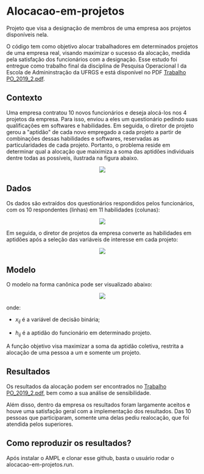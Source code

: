 # Alocacao-em-projetos
Projeto que visa a designação de membros de uma empresa aos projetos disponíveis nela.

O código tem como objetivo alocar trabalhadores em determinados projetos de uma empresa real, visando maximizar o sucesso da alocação, medida pela satisfação dos funcionários com a designação. Esse estudo foi entregue como trabalho final da disciplina de Pesquisa Operacional I da Escola de Admininstração da UFRGS e está disponível no PDF [Trabalho PO_2019_2.pdf](https://github.com/Vilmar1/Alocacao-em-projetos/blob/main/Trabalho%20PO_2019_2.pdf). 


## Contexto
Uma empresa contratou 10 novos funcionários e deseja alocá-los nos 4 projetos da empresa. Para isso, enviou a eles um questionário pedindo suas qualificações em softwares e habilidades. Em seguida, o diretor de projeto gerou a "aptidão" de cada novo empregado a cada projeto a partir de combinações dessas habilidades e softwares, reservadas as particularidades de cada projeto. Portanto, o problema reside em determinar qual a alocação que maiximiza a soma das aptidões individuais dentre todas as possíveis, ilustrada na figura abaixo.

<p align="center">
  <img src="https://user-images.githubusercontent.com/38505459/182950912-0a88cd1a-0559-4641-ad60-e4063ff09d9d.png">
</p>

## Dados
Os dados são extraídos dos questionários respondidos pelos funcionários, com os 10 respondentes (linhas) em 11 habilidades (colunas):
<p align="center">
  <img src="https://user-images.githubusercontent.com/38505459/182952918-0557982e-3221-4e89-b492-38bb5f7f6a79.png">
</p>

Em seguida, o diretor de projetos da empresa converte as habilidades em aptidões após a seleção das variáveis de interesse em cada projeto:
<p align="center">
  <img src="https://user-images.githubusercontent.com/38505459/182952856-efbc20c4-a4ae-4401-b055-fca6adc45645.png">
</p>

## Modelo
O modelo na forma canônica pode ser visualizado abaixo:
<p align="center">
  <img src="https://user-images.githubusercontent.com/38505459/182952685-7c2f907d-40a9-4ea9-bd65-be75db16027b.png">
</p>
onde:

- $x_{ij}$ é a variável de decisão binária;

- $h_{ij}$ é a aptidão do funcionário em determinado projeto.

A função objetivo visa maximizar a soma da aptidão coletiva, restrita a alocação de uma pessoa a um e somente um projeto.
  
## Resultados
Os resultados da alocação podem ser encontrados no [Trabalho PO_2019_2.pdf](https://github.com/Vilmar1/Alocacao-em-projetos/blob/main/Trabalho%20PO_2019_2.pdf), bem como a sua análise de sensibilidade.

Além disso, dentro da empresa os resultados foram largamente aceitos e houve uma satisfação geral com a implementação dos resultados. Das 10 pessoas que participaram, somente uma delas pediu realocação, que foi atendida pelos superiores.

## Como reproduzir os resultados?
Após instalar o AMPL e clonar esse github, basta o usuário rodar o alocacao-em-projetos.run.
